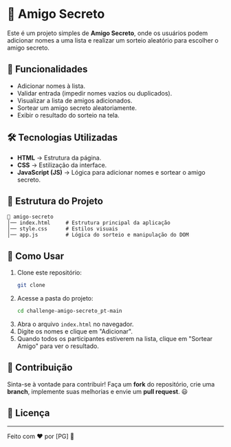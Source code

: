 # 🎁 Amigo Secreto

Este é um projeto simples de **Amigo Secreto**, onde os usuários podem adicionar nomes a uma lista e realizar um sorteio aleatório para escolher o amigo secreto.

## 🚀 Funcionalidades
- Adicionar nomes à lista.
- Validar entrada (impedir nomes vazios ou duplicados).
- Visualizar a lista de amigos adicionados.
- Sortear um amigo secreto aleatoriamente.
- Exibir o resultado do sorteio na tela.

## 🛠️ Tecnologias Utilizadas
- **HTML** → Estrutura da página.
- **CSS** → Estilização da interface.
- **JavaScript (JS)** → Lógica para adicionar nomes e sortear o amigo secreto.

## 📂 Estrutura do Projeto
```
📁 amigo-secreto
│── index.html     # Estrutura principal da aplicação
│── style.css      # Estilos visuais
│── app.js         # Lógica do sorteio e manipulação do DOM
```

## 📌 Como Usar
1. Clone este repositório:
   ```sh
   git clone 
   ```
2. Acesse a pasta do projeto:
   ```sh
   cd challenge-amigo-secreto_pt-main
   ```
3. Abra o arquivo `index.html` no navegador.
4. Digite os nomes e clique em "Adicionar".
5. Quando todos os participantes estiverem na lista, clique em "Sortear Amigo" para ver o resultado.

## 🤝 Contribuição
Sinta-se à vontade para contribuir! Faça um **fork** do repositório, crie uma **branch**, implemente suas melhorias e envie um **pull request**. 😃

## 📝 Licença

---
Feito com ❤️ por [PG] 🚀

